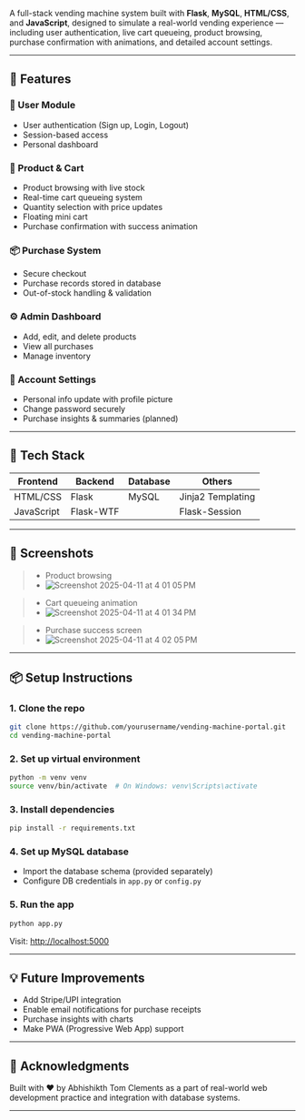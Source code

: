 
A full-stack vending machine system built with **Flask**, **MySQL**, **HTML/CSS**, and **JavaScript**, designed to simulate a real-world vending experience — including user authentication, live cart queueing, product browsing, purchase confirmation with animations, and detailed account settings.

---

## 🚀 Features

### 👤 User Module
- User authentication (Sign up, Login, Logout)
- Session-based access
- Personal dashboard

### 🛜️ Product & Cart
- Product browsing with live stock
- Real-time cart queueing system
- Quantity selection with price updates
- Floating mini cart
- Purchase confirmation with success animation

### 📦 Purchase System
- Secure checkout
- Purchase records stored in database
- Out-of-stock handling & validation

### ⚙️ Admin Dashboard
- Add, edit, and delete products
- View all purchases
- Manage inventory

### 🧾 Account Settings
- Personal info update with profile picture
- Change password securely
- Purchase insights & summaries (planned)

---

## 🧠 Tech Stack

| Frontend  | Backend    | Database | Others             |
|-----------|------------|----------|--------------------|
| HTML/CSS  | Flask      | MySQL    | Jinja2 Templating  |
| JavaScript | Flask-WTF |          | Flask-Session      |

---


## 📸 Screenshots 

> - Product browsing
> - ![Screenshot 2025-04-11 at 4 01 05 PM](https://github.com/user-attachments/assets/7752c08c-6c63-4789-b337-70db195da27c)

> - Cart queueing animation
> - ![Screenshot 2025-04-11 at 4 01 34 PM](https://github.com/user-attachments/assets/9cdd97a1-37e8-4a84-b1bf-21b5552df4ce)

> - Purchase success screen
> - ![Screenshot 2025-04-11 at 4 02 05 PM](https://github.com/user-attachments/assets/8870cd9a-edf2-4520-85f7-fd5f374bcc56)


---

## 📦 Setup Instructions

### 1. Clone the repo
```bash
git clone https://github.com/yourusername/vending-machine-portal.git
cd vending-machine-portal
```

### 2. Set up virtual environment
```bash
python -m venv venv
source venv/bin/activate  # On Windows: venv\Scripts\activate
```

### 3. Install dependencies
```bash
pip install -r requirements.txt
```

### 4. Set up MySQL database
- Import the database schema (provided separately)
- Configure DB credentials in `app.py` or `config.py`

### 5. Run the app
```bash
python app.py
```
Visit: [http://localhost:5000](http://localhost:5000)

---

## 💡 Future Improvements
- Add Stripe/UPI integration
- Enable email notifications for purchase receipts
- Purchase insights with charts
- Make PWA (Progressive Web App) support

---

## 🙌 Acknowledgments
Built with ❤️ by Abhishikth Tom Clements as a part of real-world web development practice and integration with database systems.

---

